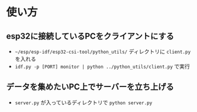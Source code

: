 # 使い方
## esp32に接続しているPCをクライアントにする
-  `~/esp/esp-idf/esp32-csi-tool/python_utils/` ディレクトリに `client.py` を入れる
- `idf.py -p [PORT] monitor | python ../python_utils/client.py` で実行

## データを集めたいPC上でサーバーを立ち上げる
- `server.py` が入っているディレクトリで `python server.py` 
